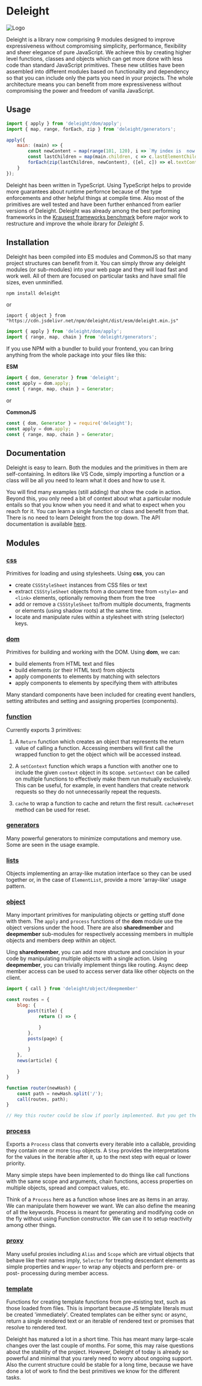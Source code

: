 # Deleight

![Logo](https://github.com/mksunny1/deleight/blob/main/docs/assets/logos/small.png?raw=true)

Deleight is a library now comprising 9 modules designed to improve expressiveness without compromising simplicity, performance, flexibility and sheer elegance of pure JavaScript. We achieve this by creating higher level functions, classes and objects which can get more done with less code than standard JavaScript primitives. These new utilities have been assembled into different modules based on functionality and dependency so that you can include only the parts you need in your projects. The whole architecture means you can benefit from more expressiveness without compromising the power and freedom of vanilla JavaScript.


## Usage

```js
import { apply } from 'deleight/dom/apply';
import { map, range, forEach, zip } from 'deleight/generators';

apply({
    main: (main) => {
        const newContent = map(range(101, 120), i => `My index is  now ${i}`);
        const lastChildren = map(main.children, c => c.lastElementChild);
        forEach(zip(lastChildren, newContent), ([el, c]) => el.textContent = c);
    }
});

```

Deleight has been written in TypeScript. Using TypeScript helps to provide more guarantees about runtime perfornce because of the type enforcements and other helpful things at compile time. Also most of the primitives are well tested and have been further enhanced from earlier versions of Deleight. Deleight was already among the best performing frameworks in the [Krausest frameworks benchmark](https://github.com/krausest/js-framework-benchmark) before major work to restructure and improve the whole ibrary for *Deleight 5*.


## Installation

Deleight has been compiled into ES modules and CommonJS so that many project structures can benefit from it. You can simply throw any deleight modules (or sub-modules) into your web page and they will load fast and work well. All of them are focused on particular tasks and have small file sizes, even unminified. 

`npm install deleight` 

or 

`import { object } from "https://cdn.jsdelivr.net/npm/deleight/dist/esm/deleight.min.js"`

```js
import { apply } from 'deleight/dom/apply';
import { range, map, chain } from 'deleight/generators';
```

If you use NPM with a bundler to build your frontend, you can bring anything from the whole package into your files like this:

**ESM**
```js
import { dom, Generator } from 'deleight';
const apply = dom.apply;
const { range, map, chain } = Generator;

```

or 

**CommonJS**
```js
const { dom, Generator } = require('deleight');
const apply = dom.apply;
const { range, map, chain } = Generator;

```


## Documentation

Deleight is easy to learn. Both the modules and the primitives in them are self-containing. In editors like VS Code, simply importing a function or a class will be all you need to learn what it does and how to use it. 

You will find many examples (still adding) that show the code in action. Beyond this, you only need a bit of context about what a particular module entails so that you know when you need it and what to expect when you reach for it. You can learn a single function or class and benefit from that. There is no need to learn Deleight from the top down. The API documentation is available [here](https://mksunny1.github.io/deleight-api-docs/main/modules/deleight.html).


## Modules

### [css](https://mksunny1.github.io/deleight-api-docs/main/modules/deleight.css.html)

Primitives for loading and using stylesheets. Using **css**, you can 

- create `CSSStyleSheet` instances from CSS files or text
- extract `CSSStyleSheet` objects from a document tree from `<style>` and `<link>` elements, optionally removing them from the tree
- add or remove a `CSSStyleSheet` to/from multiple documents, fragments or elements (using shadow roots) at the same time.
- locate and manipulate rules within a stylesheet with string (selector) keys. 

### [dom](https://mksunny1.github.io/deleight-api-docs/main/modules/deleight.dom.html)

Primitives for building and working with the DOM. Using **dom**, we can:
- build elements from HTML text and files
- build elements (or their HTML text) from objects
- apply components to elements by matching with selectors
- apply components to elements by specifying them with attributes

Many standard components have been included for creating event handlers, setting attributes and setting and assigning properties (components).

### [function](https://mksunny1.github.io/deleight-api-docs/main/modules/deleight.function.html)

Currently exports 3 primitives:

1. A `Return` function which creates an object that represents the return value of calling a function. Accessing members will first call the wrapped function to get the object which will be accessed instead.

2. A `setContext` function which wraps a function with another one to include the given `context` object in its scope. `setContext` can be called on multiple functions to effectively make them run mutually exclusively. This can be useful, for example, in event handlers that create network requests so they do not unnecessarily repeat the requests.

3. `cache` to wrap a function to cache and return the first result. `cache#reset` method can be used for reset. 

### [generators](https://mksunny1.github.io/deleight-api-docs/main/modules/deleight.Generator.html)

Many powerful generators to minimize computations and memory use. Some are seen in the usage example.

### [lists](https://mksunny1.github.io/deleight-api-docs/main/modules/deleight.List.html)

Objects implementing an array-like mutation interface so they can be used together or, in the case of `ElementList`, provide a more 'array-like' usage pattern. 


### [object](https://mksunny1.github.io/deleight-api-docs/main/modules/deleight.object.html)

Many important primitives for manipulating objects or getting stuff done with them. The `apply` and `process` functions of the **dom** module use the object versions under the hood. There are also **sharedmember** and **deepmember** sub-modules for respectively accessing members in multiple objects and members deep within an object. 

Uing **sharedmember**, you can add more structure and concision in your code by manipulating multiple objects with a single action. Using **deepmember**, you can trivially implement things like routing. Async deep member access can be used to access server data like other objects on the client.

```js
import { call } from 'deleight/object/deepmember'

const routes = {
    blog: {
        post(title) { 
            return () => {

            }
        },
        posts(page) {

        }
    },
    news(article) {

    }
}

function router(newHash) {
    const path = newHash.split('/');
    call(routes, path);
}

// Hey this router could be slow if poorly implemented. But you get the idea...

```

### [process](https://mksunny1.github.io/deleight-api-docs/main/modules/deleight.process.html)

Exports a `Process` class that converts every iterable into a callable, providing they contain one or more `Step` objects. A `Step` provides the interpretations for the values in the iterable after it, up to the next step with equal or lower priority.

Many simple steps have been implemented to do things like call functions with the same scope and arguments, chain functions, access properties on multiple objects, spread and compact values, etc. 

Think of a `Process` here as a function whose lines are as items in an array. We can manipulate them however we want. We can also define the meaning of all the keywords. Process is meant for generating and modifying code on the fly without using Function constructor. We can use it to setup reactivity among other things.

### [proxy](https://mksunny1.github.io/deleight-api-docs/main/modules/deleight.Proxy.html)

Many useful proxies including `Alias` and `Scope` which are virtual objects that behave like their names imply, `Selector` for treating descendant elements as simple properties and `Wrapper` to wrap any objects and perform pre- or post- processing during member access.

### [template](https://mksunny1.github.io/deleight-api-docs/main/modules/deleight.template.html)

Functions for creating template functions from pre-existing text, such as those loaded from files. This is important because JS template literals must be created 'immediately'. Created templates can be either sync or async, return a single rendered text or an iterable of rendered text or promises that resolve to rendered text.


Deleight has matured a lot in a short time. This has meant many large-scale changes over the last couple of months. For some, this may raise questions about the stability of the project. However, Deleight of today is already so powerful and minimal that you rarely need to worry about ongoing support. Also the current structure could be stable for a long time, because we have done a lot of work to find the best primitives we know for the different tasks.

